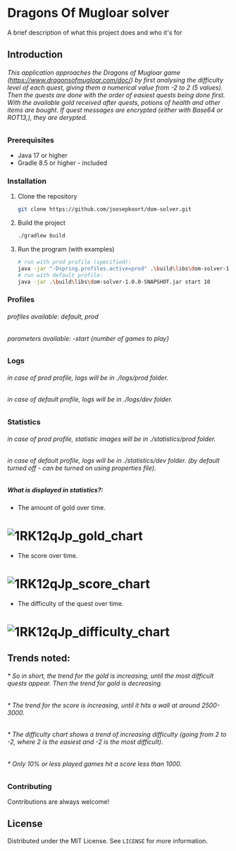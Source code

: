 # Dragons Of Mugloar solver

A brief description of what this project does and who it's for

## Introduction
###### This application approaches the Dragons of Mugloar game (https://www.dragonsofmugloar.com/doc/) by first analysing the difficulty level of each quest, giving them a numerical value from -2 to 2 (5 values). Then the quests are done with the order of easiest quests being done first. With the available gold received after quests, potions of health and other items are bought. If quest messages are encrypted (either with Base64 or ROT13,), they are derypted.

### Prerequisites

- Java 17 or higher
- Gradle 8.5 or higher - included

### Installation

1. Clone the repository
   ```sh
   git clone https://github.com/joosepkoort/dom-solver.git
   ```
2. Build the project
   ```sh
   ./gradlew build
   ```
3. Run the program (with examples)
   ```sh
   # run with prod profile (specified):
   java -jar "-Dspring.profiles.active=prod" .\build\libs\dom-solver-1.0.0-SNAPSHOT.jar start 2
   # run with default profile:
   java -jar .\build\libs\dom-solver-1.0.0-SNAPSHOT.jar start 10   
   ```

### Profiles
###### profiles available: default, prod
###### parameters available: -start {number of games to play}

### Logs
###### in case of prod profile, logs will be in ./logs/prod folder.
###### in case of default profile, logs will be in ./logs/dev folder.

### Statistics
###### in case of prod profile, statistic images will be in ./statistics/prod folder.
###### in case of default profile, logs will be in ./statistics/dev folder. (by default turned off - can be turned on using properties file).

##### What is displayed in statistics?: 
* The amount of gold over time.
# ![1RK12qJp_gold_chart](https://github.com/joosepkoort/dom-solver/assets/7001273/218ebc5b-ab48-48fa-aeee-1cf45bec61f3)
* The score over time.
# ![1RK12qJp_score_chart](https://github.com/joosepkoort/dom-solver/assets/7001273/fcd3e670-de92-46ff-8b45-eba32d65bc16)
* The difficulty of the quest over time.
# ![1RK12qJp_difficulty_chart](https://github.com/joosepkoort/dom-solver/assets/7001273/0c65af44-b6e0-4896-80c5-6cecc4f85c6b)

## Trends noted:
###### * So in short, the trend for the gold is increasing, until the most difficult quests appear. Then the trend for gold is decreasing.
###### * The trend for the score is increasing, until it hits a wall at around 2500-3000.
###### * The difficulty chart shows a trend of increasing difficulty (going from 2 to -2, where 2 is the easiest and -2 is the most difficult).
###### * Only 10% or less played games hit a score less than 1000.
### Contributing

Contributions are always welcome!

## License

Distributed under the MIT License. See `LICENSE` for more information.
